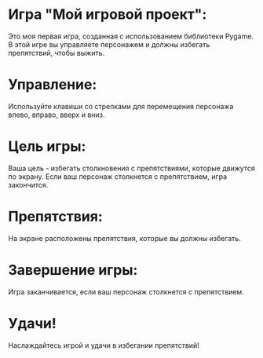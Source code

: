 # Игра "Мой игровой проект":
Это моя первая игра, созданная с использованием библиотеки Pygame. В этой игре вы управляете персонажем и должны избегать препятствий, чтобы выжить.

# Управление:
Используйте клавиши со стрелками для перемещения персонажа влево, вправо, вверх и вниз.

# Цель игры:
Ваша цель - избегать столкновения с препятствиями, которые движутся по экрану. Если ваш персонаж столкнется с препятствием, игра закончится.

# Препятствия:
На экране расположены препятствия, которые вы должны избегать.

# Завершение игры:
Игра заканчивается, если ваш персонаж столкнется с препятствием. 

# Удачи!
Наслаждайтесь игрой и удачи в избегании препятствий!
